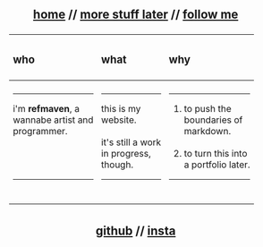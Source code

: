 <link href="https://fonts.googleapis.com/css2?family=Inter:wght@400;700&display=swap" rel="stylesheet">

<div align="center" style="font-family: 'Inter', sans-serif; 
                           display: flex; 
                           justify-content: center; 
                           align-items: center; 
                           min-height: 12vh;">  
  <div style="text-align: center;">   
    <h2>&nbsp;&nbsp;
      <span style="text-decoration: underline;">home</span> //
      <a href="">more stuff later</a> //
      <a href="#follow">follow me</a>
    </h2>    
    <table style="width: 100%; 
                  margin: auto; 
                  padding: 5px; 
                  border-collapse: collapse; 
                  text-align: center;">      
      <thead>
        <tr>
          <th align="left" style="padding: 7px;">
            <h3>who</h3>
          </th>
          <th align="left" style="padding: 7px;">
            <h3>what</h3>
          </th>
          <th align="left" style="padding: 7px;">
            <h3>why</h3>
          </th>
        </tr>
      </thead>      
      <tbody>
        <tr>
          <td align="left" style="padding: 7px;">
            <hr>
            i'm <strong>refmaven</strong>, a<br>wannabe artist and<br>programmer.
            <br><br><br><br>
            <hr>
            <br>
          </td>          
          <td align="left" style="padding: 7px;">
            <hr>
            this is my<br>website.
            <br><br>
            it's still a work <br> in progress,<br>though.
            <br>
            <hr>
            <br>
          </td>          
          <td align="left" style="padding: 7px;">
            <hr>
            <ol>
              <li>to push the<br>boundaries of<br>markdown.</li><br>
              <li>to turn this into <br>a portfolio later.</li>
            </ol>
            <hr>
            <br>
          </td>
        </tr>
      </tbody>      
    </table>      
    <h2 id="follow">&nbsp;&nbsp;
      <a href="https://github.com/refmaven">github</a> //  
      <a href="https://instagram.com/refmaven">insta</a>
    </h2>    
  </div>  
</div>
